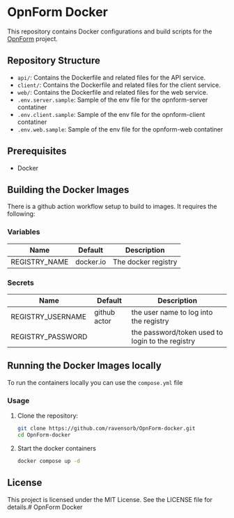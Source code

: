 # OpnForm Docker

This repository contains Docker configurations and build scripts for the [OpnForm](https://github.com/JhumanJ/OpnForm.git) project.

## Repository Structure

- `api/`: Contains the Dockerfile and related files for the API service.
- `client/`: Contains the Dockerfile and related files for the client service.
- `web/`: Contains the Dockerfile and related files for the web service.
- `.env.server.sample`: Sample of the env file for the opnform-server contatiner
- `.env.client.sample`: Sample of the env file for the opnform-client contatiner
- `.env.web.sample`: Sample of the env file for the opnform-web contatiner

## Prerequisites

- Docker

## Building the Docker Images
There is a github action workflow setup to build to images.  It requires the following:

### Variables
| Name | Default | Description |
| ---- | ------- | ----------- |
| REGISTRY_NAME | docker.io | The docker registry |

### Secrets
| Name | Default | Description |
| ---- | ------- | ----------- |
| REGISTRY_USERNAME | github actor | the user name to log into the registry |
| REGISTRY_PASSWORD | <blank> | the password/token used to login to the registry |

## Running the Docker Images locally

To run the containers locally you can use the ```compose.yml``` file

### Usage

1. Clone the repository:
    ```sh
    git clone https://github.com/ravensorb/OpnForm-docker.git
    cd OpnForm-docker
    ```

2. Start the docker containers
    ```sh
    docker compose up -d
    ```

## License

This project is licensed under the MIT License. See the LICENSE file for details.# OpnForm Docker

